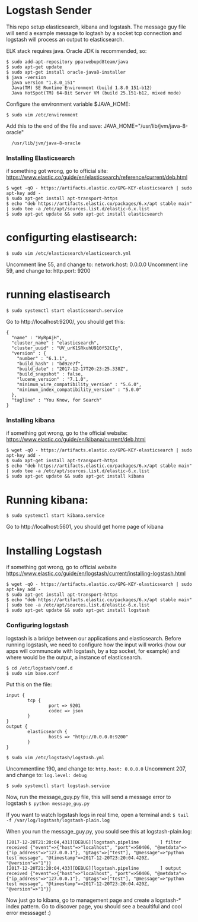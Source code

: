 # Logstash Sender

This repo setup elasticsearch, kibana and logstash. The message guy file will send a example message to logtash by a socket tcp connection and logstash will process an output to elasticsearch. 

ELK stack requires java. Oracle JDK is recommended, so:

``` 
$ sudo add-apt-repository ppa:webupd8team/java
$ sudo apt-get update
$ sudo apt-get install oracle-java8-installer
$ java -version
  java version "1.8.0_151"
  Java(TM) SE Runtime Environment (build 1.8.0_151-b12)
  Java HotSpot(TM) 64-Bit Server VM (build 25.151-b12, mixed mode)
```

Configure the environment variable $JAVA_HOME:
```
$ sudo vim /etc/environment
```

Add this to the end of the file and save: JAVA_HOME="/usr/lib/jvm/java-8-oracle"

```$ echo $JAVA_HOME
  /usr/lib/jvm/java-8-oracle
```

### Installing Elasticsearch

if something got wrong, go to  official site: https://www.elastic.co/guide/en/elasticsearch/reference/current/deb.html

```
$ wget -qO - https://artifacts.elastic.co/GPG-KEY-elasticsearch | sudo apt-key add -
$ sudo apt-get install apt-transport-https
$ echo "deb https://artifacts.elastic.co/packages/6.x/apt stable main" | sudo tee -a /etc/apt/sources.list.d/elastic-6.x.list
$ sudo apt-get update && sudo apt-get install elasticsearch
```

# configurting elastisearch:

```
$ sudo vim /etc/elasticsearch/elasticsearch.yml
```

Uncomment line 55, and change to: network.host: 0.0.0.0
Uncomment line 59, and change to: http.port: 9200

# running elastisearch

``` $ sudo systemctl start elasticsearch.service ```

Go to http://localhost:9200/, you should get this:

```
{
  "name" : "WyRpAjH",
  "cluster_name" : "elasticsearch",
  "cluster_uuid" : "UV_urK1SRkuhU910f52CIg",
  "version" : {
    "number" : "6.1.1",
    "build_hash" : "bd92e7f",
    "build_date" : "2017-12-17T20:23:25.338Z",
    "build_snapshot" : false,
    "lucene_version" : "7.1.0",
    "minimum_wire_compatibility_version" : "5.6.0",
    "minimum_index_compatibility_version" : "5.0.0"
  },
  "tagline" : "You Know, for Search"
}
```

### Installing kibana

if something got wrong, go to the official website: https://www.elastic.co/guide/en/kibana/current/deb.html

```
$ wget -qO - https://artifacts.elastic.co/GPG-KEY-elasticsearch | sudo apt-key add -
$ sudo apt-get install apt-transport-https
$ echo "deb https://artifacts.elastic.co/packages/6.x/apt stable main" | sudo tee -a /etc/apt/sources.list.d/elastic-6.x.list
$ sudo apt-get update && sudo apt-get install kibana
```

# Running kibana:

```$ sudo systemctl start kibana.service```

Go to http://localhost:5601, you should get home page of kibana

# Installing Logstash

if something got wrong, go to official website https://www.elastic.co/guide/en/logstash/current/installing-logstash.html
```
$ wget -qO - https://artifacts.elastic.co/GPG-KEY-elasticsearch | sudo apt-key add -
$ sudo apt-get install apt-transport-https
$ echo "deb https://artifacts.elastic.co/packages/6.x/apt stable main" | sudo tee -a /etc/apt/sources.list.d/elastic-6.x.list
$ sudo apt-get update && sudo apt-get install logstash
```

### Configuring logstash

logstash is a bridge between our applications and elasticsearch. Before running logstash, we need to configure how the input will works (how our apps will communcate with logstash, by a tcp socket, for example) and where would be the output, a instance of elasticsearch.

```
$ cd /etc/logstash/conf.d
$ sudo vim base.conf
```
 
Put this on the file:

```
input {
        tcp {
                port => 9201
                codec => json
        }
}
output {
        elasticsearch {
                hosts => "http://0.0.0.0:9200"
        }
}
```

```$ sudo vim /etc/logstash/logstash.yml```

Uncommentline 190, and change to: ```http.host: 0.0.0.0```
Uncomment 207, and change to: ```log.level: debug```

```$ sudo systemctl start logstash.service ```

Now, run the message_guy.py file, this will send a message error to logstash
```$ python message_guy.py```

If you want to watch logstash logs in real time, open a terminal and:
```$ tail -f /var/log/logstash/logstash-plain.log```

When you run the message_guy.py, you sould see this at logstash-plain.log:
```
[2017-12-20T21:20:04,431][DEBUG][logstash.pipeline        ] filter received {"event"=>{"host"=>"localhost", "port"=>50406, "@metdata"=>{"ip_address"=>"127.0.0.1"}, "@tags"=>["test"], "@message"=>"python test message", "@timestamp"=>2017-12-20T23:20:04.420Z, "@version"=>"1"}}
[2017-12-20T21:20:04,433][DEBUG][logstash.pipeline        ] output received {"event"=>{"host"=>"localhost", "port"=>50406, "@metdata"=>{"ip_address"=>"127.0.0.1"}, "@tags"=>["test"], "@message"=>"python test message", "@timestamp"=>2017-12-20T23:20:04.420Z, "@version"=>"1"}}
```

Now just go to kibana, go to management page and create a logstash-* index pattern. Go to discover page, you should see a beaultiful and cool error messsage! :)








